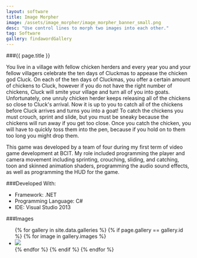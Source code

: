 ```yaml
---
layout: software
title: Image Morpher
image: /assets/image_morpher/image_morpher_banner_small.png
desc: "Use control lines to morph two images into each other."
tag: Software
gallery: findawordGallery
---
```

###{{ page.title }}

You live in a village with fellow chicken herders and every year you and your fellow villagers celebrate the ten days of Cluckmas to appease the chicken god Cluck. On each of the ten days of Cluckmas, you offer a certain amount of chickens to Cluck, however if you do not have the right number of chickens, Cluck will smite your village and turn all of you into goats. Unfortunately, one unruly chicken herder keeps releasing all of the chickens so close to Cluck's arrival. Now it is up to you to catch all of the chickens before Cluck arrives and turns you into a goat! To catch the chickens you must crouch, sprint and slide, but you must be sneaky because the chickens will run away if you get too close.  Once you catch the chicken, you will have to quickly toss them into the pen, because if you hold on to them too long you might drop them. 

This game was developed by a team of four during my first term of video game development at BCIT. My role included programming the player and camera movement including sprinting, crouching, sliding, and catching, toon and skinned animation shaders, programming the audio sound effects, as well as programming the HUD for the game.

###Developed With:
* Framework: .NET
* Programming Language: C#
* IDE: Visual Studio 2013

###Images

<ul class="rig columns-2">
	{% for gallery in site.data.galleries %}
		{% if page.gallery == gallery.id %}
			{% for image in gallery.images %}
				<li>
					<img src="{{ gallery.imagefolder }}/{{ image.name }}" />
				</li>
			{% endfor %}
		{% endif %}
	{% endfor %}
</ul>